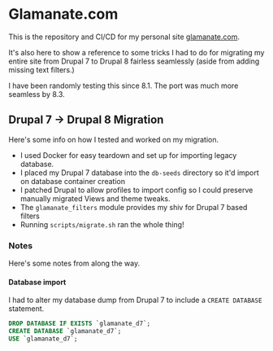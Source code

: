 # Glamanate.com

This is the repository and CI/CD for my personal site [glamanate.com](glamanate.com).

It's also here to show a reference to some tricks I had to do for migrating my entire site from Drupal 7 to Drupal 8 
fairless seamlessly (aside from adding missing text filters.)

I have been randomly testing this since 8.1. The port was much more seamless by 8.3.

## Drupal 7 -> Drupal 8 Migration

Here's some info on how I tested and worked on my migration.

* I used Docker for easy teardown and set up for importing legacy database.
* I placed my Drupal 7 database into the `db-seeds` directory so it'd import on database container creation
* I patched Drupal to allow profiles to import config so I could preserve manually migrated Views and theme tweaks.
* The `glamanate_filters` module provides my shiv for Drupal 7 based filters
* Running `scripts/migrate.sh` ran the whole thing!


### Notes

Here's some notes from along the way.

#### Database import

I had to alter my database dump from Drupal 7 to include a `CREATE DATABASE` statement.

```sql
DROP DATABASE IF EXISTS `glamanate_d7`;
CREATE DATABASE `glamanate_d7`;
USE `glamanate_d7`;
```
